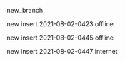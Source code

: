 new_branch

new insert 2021-08-02-0423 offline

new insert 2021-08-02-0445 offline


new insert 2021-08-02-0447 internet
